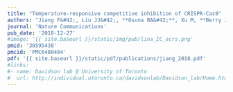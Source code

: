 ```yaml
---
title: "Temperature-responsive competitive inhibition of CRISPR-Cas9"
authors: "Jiang F&#42;, Liu JJ&#42;, **Osuna BA&#42;**, Xu M, **Berry JD, Rauch BJ**, Nogales E, **Bondy-Denomy J**, Doudna JA."
journal: 'Nature Communications'
pub_date: '2018-12-27'
#image: '{{ site.baseurl }}/static/img/pub/lina_IC_acrs.png'
pmid: '30595438'
pmcid: 'PMC6480404'
pdf: '{{ site.baseurl }}/static/pdf/publications/jiang_2018.pdf'
#links:
#- name: Davidson lab @ University of Toronto
#  url: http://individual.utoronto.ca/davidsonlab/Davidson_lab/Home.html
---
```

